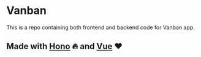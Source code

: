 # Vanban

This is a repo containing both frontend and backend code for Vanban app.

## Made with [Hono](https://hono.dev/top) :fire: and [Vue](https://vuejs.org/) :heart:
